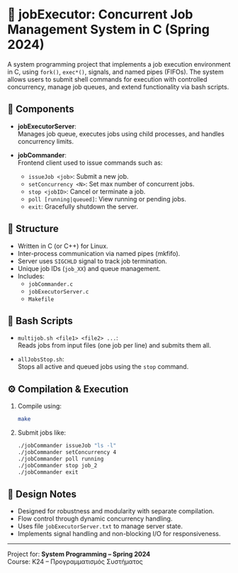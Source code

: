 # 🧵 jobExecutor: Concurrent Job Management System in C (Spring 2024)

A system programming project that implements a job execution environment in C, using `fork()`, `exec*()`, signals, and named pipes (FIFOs). The system allows users to submit shell commands for execution with controlled concurrency, manage job queues, and extend functionality via bash scripts.

## 🔧 Components

- **jobExecutorServer**:  
  Manages job queue, executes jobs using child processes, and handles concurrency limits.
  
- **jobCommander**:  
  Frontend client used to issue commands such as:
  - `issueJob <job>`: Submit a new job.
  - `setConcurrency <N>`: Set max number of concurrent jobs.
  - `stop <jobID>`: Cancel or terminate a job.
  - `poll [running|queued]`: View running or pending jobs.
  - `exit`: Gracefully shutdown the server.

## 📂 Structure

- Written in C (or C++) for Linux.
- Inter-process communication via named pipes (mkfifo).
- Server uses `SIGCHLD` signal to track job termination.
- Unique job IDs (`job_XX`) and queue management.
- Includes:
  - `jobCommander.c`
  - `jobExecutorServer.c`
  - `Makefile`

## 📜 Bash Scripts

- `multijob.sh <file1> <file2> ...`:  
  Reads jobs from input files (one job per line) and submits them all.
  
- `allJobsStop.sh`:  
  Stops all active and queued jobs using the `stop` command.

## ⚙️ Compilation & Execution

1. Compile using:
   ```bash
   make
   ```

2. Submit jobs like:
   ```bash
   ./jobCommander issueJob "ls -l"
   ./jobCommander setConcurrency 4
   ./jobCommander poll running
   ./jobCommander stop job_2
   ./jobCommander exit
   ```

## 🧠 Design Notes

- Designed for robustness and modularity with separate compilation.
- Flow control through dynamic concurrency handling.
- Uses file `jobExecutorServer.txt` to manage server state.
- Implements signal handling and non-blocking I/O for responsiveness.

---

Project for: **System Programming – Spring 2024**  
Course: Κ24 – Προγραμματισμός Συστήματος
